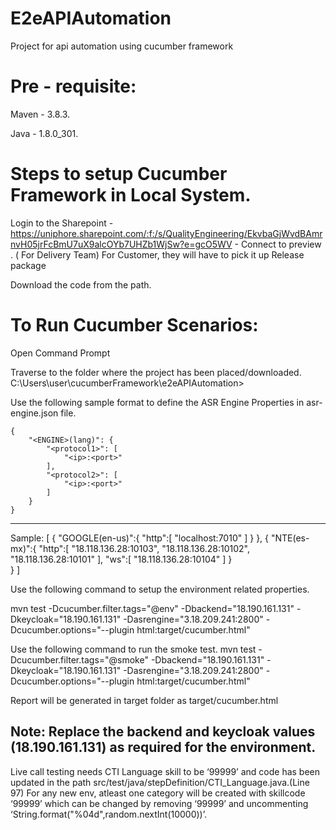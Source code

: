 # E2eAPIAutomation

Project for api automation using cucumber framework

# Pre - requisite:

Maven - 3.8.3.

Java -  1.8.0_301.

# Steps to setup Cucumber Framework in Local System.

Login to the Sharepoint -https://uniphore.sharepoint.com/:f:/s/QualityEngineering/EkvbaGjWvdBAmrnvH05jrFcBmU7uX9alcOYb7UHZb1WjSw?e=gcO5WV - Connect to preview . ( For Delivery Team)  For Customer, they will have to pick it up Release package 

Download the code from the path.

 

# To Run Cucumber Scenarios:

Open Command Prompt

Traverse to the folder where the project has been placed/downloaded. C:\Users\user\cucumberFramework\e2eAPIAutomation>

Use the following sample format to define the ASR Engine Properties in asr-engine.json file.

	{
		"<ENGINE>(lang)": {
			"<protocol1>": [
				"<ip>:<port>"
			],
			"<protocol2>": [
				"<ip>:<port>"
			]
		}
	}

------------------------------------------------------------------------------
Sample:
[
{
    "GOOGLE(en-us)":{
                "http":[
                    "localhost:7010"
                        ]
                    }
 },
 {
    "NTE(es-mx)":{
            "http":[
                "18.118.136.28:10103",
                "18.118.136.28:10102",
                "18.118.136.28:10101"
                  ],
             "ws":[
                 "18.118.136.28:10104"
                 ]
              }    
  }
]

Use the following command to setup the environment related properties.

mvn test -Dcucumber.filter.tags="@env" -Dbackend="18.190.161.131" -Dkeycloak="18.190.161.131" -Dasrengine="3.18.209.241:2800" -Dcucumber.options="--plugin html:target/cucumber.html"

Use the following command to run the smoke test. 
mvn test -Dcucumber.filter.tags="@smoke" -Dbackend="18.190.161.131" -Dkeycloak="18.190.161.131" -Dasrengine="3.18.209.241:2800" -Dcucumber.options="--plugin html:target/cucumber.html"

Report will be generated in target folder as target/cucumber.html

 

## Note: Replace the backend and keycloak values (18.190.161.131) as required for the environment.

Live call testing needs CTI Language skill to be ‘99999’ and code has been updated in the path src/test/java/stepDefinition/CTI_Language.java.(Line 97) For any new env, atleast one category will be created with skillcode ‘99999’ which can be changed by removing ‘99999’ and uncommenting ‘String.format("%04d",random.nextInt(10000))’.
